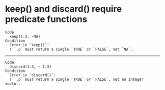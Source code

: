 # keep() and discard() require predicate functions

    Code
      keep(1:3, ~NA)
    Condition
      Error in `keep()`:
      ! `.p` must return a single `TRUE` or `FALSE`, not `NA`.

---

    Code
      discard(1:3, ~ 1:3)
    Condition
      Error in `discard()`:
      ! `.p` must return a single `TRUE` or `FALSE`, not an integer vector.

